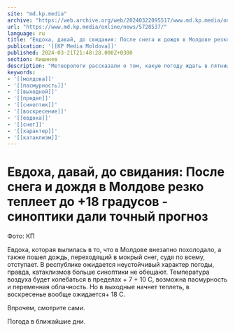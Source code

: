 ```yaml
---
site: "md.kp.media"
archive: "https://web.archive.org/web/20240322095517/www.md.kp.media/online/news/5728537/"
url: "https://www.md.kp.media/online/news/5728537/"
language: ru
title: "Евдоха, давай, до свидания: После снега и дождя в Молдове резко теплеет до +18 градусов - синоптики дали точный прогноз"
publication: '[[KP Media Moldova]]'
published: 2024-03-21T21:48:28.000Z+0300
section: Кишинев
description: "Метеорологи рассказали о том, какую погоду ждать в пятницу - последний рабочий день недели и ближайшие выходные"
keywords:
- '[[молдова]]'
- '[[пасмурность]]'
- '[[выходной]]'
- '[[предел]]'
- '[[синоптик]]'
- '[[воскресение]]'
- '[[евдоха]]'
- '[[снег]]'
- '[[характер]]'
- '[[катаклизм]]'
---
```


# Евдоха, давай, до свидания: После снега и дождя в Молдове резко теплеет до +18 градусов - синоптики дали точный прогноз

Фото: КП

Евдоха, которая вылилась в то, что в Молдове внезапно похолодало, а также пошел дождь, переходящий в мокрый снег, судя по всему, отступает. В республике ожидается неустойчивый характер погоды, правда, катаклизмов больше синоптики не обещают. Температура воздуха будет колебаться в пределах + 7 + 10 C, возможна пасмурность и переменная облачность. Но в выходные начнет теплеть, в воскресенье вообще ожидается+ 18 С.

Впрочем, смотрите сами.

Погода в ближайшие дни.